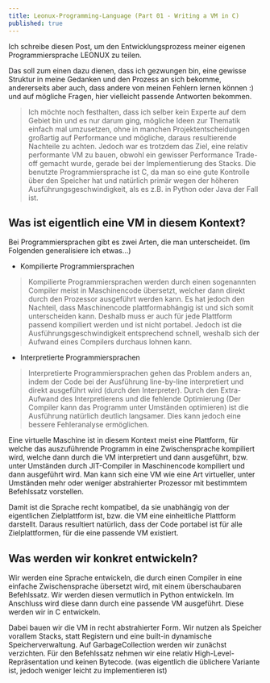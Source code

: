 ```yaml
---
title: Leonux-Programming-Language (Part 01 - Writing a VM in C)
published: true
---
```


Ich schreibe diesen Post, um den Entwicklungsprozess  meiner eigenen Programmiersprache LEONUX zu teilen.

Das soll zum einen dazu dienen, dass ich gezwungen bin, eine gewisse Struktur in meine Gedanken und den Prozess
an sich bekomme, andererseits aber auch, dass andere von meinen Fehlern lernen können :) und auf mögliche Fragen,
hier vielleicht passende Antworten bekommen.

> Ich möchte noch festhalten, dass ich selber kein Experte auf dem Gebiet bin und es nur darum ging, mögliche Ideen zur Thematik
einfach mal umzusetzen, ohne in manchen Projektentscheidungen großartig auf Performance und mögliche, daraus resultierende 
Nachteile zu achten. Jedoch war es trotzdem das Ziel, eine relativ performante VM zu bauen, obwohl ein gewisser Performance 
Trade-off gemacht wurde, gerade bei der Implementierung des Stacks. Die benutzte Programmiersprache ist C, da man so eine gute
Kontrolle über den Speicher hat und natürlich primär wegen der höheren Ausführungsgeschwindigkeit, als es z.B. in Python oder Java
der Fall ist.

## Was ist eigentlich eine VM in diesem Kontext?

Bei Programmiersprachen gibt es zwei Arten, die man unterscheidet. (Im Folgenden generalisiere ich etwas...)

- Kompilierte Programmiersprachen

> Kompilierte Programmiersprachen werden durch einen sogenannten Compiler meist in Maschinencode übersetzt, welcher dann direkt
durch den Prozessor ausgeführt werden kann. Es hat jedoch den Nachteil, dass Maschinencode plattformabhängig ist und sich somit
unterscheiden kann. Deshalb muss er auch für jede Plattform passend kompiliert werden und ist nicht portabel.
Jedoch ist die Ausführungsgeschwindigkeit entsprechend schnell, weshalb sich der Aufwand eines Compilers durchaus lohnen kann.

- Interpretierte Programmiersprachen

> Interpretierte Programmiersprachen gehen das Problem anders an, indem der Code bei der Ausführung line-by-line interpretiert
und direkt ausgeführt wird (durch den Interpreter). Durch den Extra-Aufwand des Interpretierens und die fehlende Optimierung
(Der Compiler kann das Programm unter Umständen optimieren) ist die Ausführung natürlich deutlich langsamer. Dies kann jedoch
eine bessere Fehleranalyse ermöglichen.

Eine virtuelle Maschine ist in diesem Kontext meist eine Plattform, für welche das auszuführende Programm in eine Zwischensprache
kompiliert wird, welche dann durch die VM interpretiert und dann ausgeführt, bzw. unter Umständen durch JIT-Compiler in 
Maschinencode kompiliert und dann ausgeführt wird.
Man kann sich eine VM wie eine Art virtueller, unter Umständen mehr oder weniger abstrahierter Prozessor mit bestimmtem
Befehlssatz vorstellen.

Damit ist die Sprache recht kompatibel, da sie unabhängig von der eigentlichen Zielplattform ist, bzw. die VM eine einheitliche
Plattform darstellt. Daraus resultiert natürlich, dass der Code portabel ist für alle Zielplattformen, für die eine passende VM
existiert.

## Was werden wir konkret entwickeln?

Wir werden eine Sprache entwickeln, die durch einen Compiler in eine einfache Zwischensprache übersetzt wird, mit einem
überschaubaren Befehlssatz. Wir werden diesen vermutlich in Python entwickeln.
Im Anschluss wird diese dann durch eine passende VM ausgeführt. Diese werden wir in C entwickeln.

Dabei bauen wir die VM in recht abstrahierter Form. Wir nutzen als Speicher vorallem Stacks, statt Registern und 
eine built-in dynamische Speicherverwaltung. Auf GarbageCollection werden wir zunächst verzichten.
Für den Befehlssatz nehmen wir eine relativ High-Level-Repräsentation und keinen Bytecode.
(was eigentlich die üblichere Variante ist, jedoch weniger leicht zu implementieren ist)

